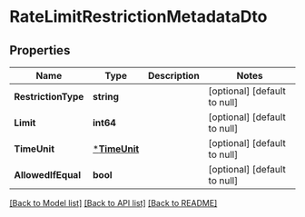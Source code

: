 # RateLimitRestrictionMetadataDto

## Properties
Name | Type | Description | Notes
------------ | ------------- | ------------- | -------------
**RestrictionType** | **string** |  | [optional] [default to null]
**Limit** | **int64** |  | [optional] [default to null]
**TimeUnit** | [***TimeUnit**](TimeUnit.md) |  | [optional] [default to null]
**AllowedIfEqual** | **bool** |  | [optional] [default to null]

[[Back to Model list]](../README.md#documentation-for-models) [[Back to API list]](../README.md#documentation-for-api-endpoints) [[Back to README]](../README.md)

